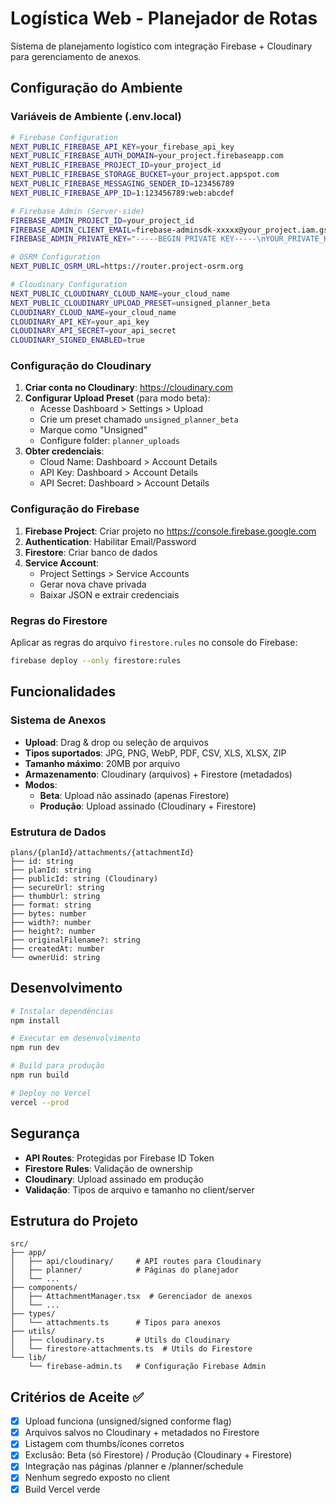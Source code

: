 # Logística Web - Planejador de Rotas

Sistema de planejamento logístico com integração Firebase + Cloudinary para gerenciamento de anexos.

## Configuração do Ambiente

### Variáveis de Ambiente (.env.local)

```bash
# Firebase Configuration
NEXT_PUBLIC_FIREBASE_API_KEY=your_firebase_api_key
NEXT_PUBLIC_FIREBASE_AUTH_DOMAIN=your_project.firebaseapp.com
NEXT_PUBLIC_FIREBASE_PROJECT_ID=your_project_id
NEXT_PUBLIC_FIREBASE_STORAGE_BUCKET=your_project.appspot.com
NEXT_PUBLIC_FIREBASE_MESSAGING_SENDER_ID=123456789
NEXT_PUBLIC_FIREBASE_APP_ID=1:123456789:web:abcdef

# Firebase Admin (Server-side)
FIREBASE_ADMIN_PROJECT_ID=your_project_id
FIREBASE_ADMIN_CLIENT_EMAIL=firebase-adminsdk-xxxxx@your_project.iam.gserviceaccount.com
FIREBASE_ADMIN_PRIVATE_KEY="-----BEGIN PRIVATE KEY-----\nYOUR_PRIVATE_KEY\n-----END PRIVATE KEY-----\n"

# OSRM Configuration
NEXT_PUBLIC_OSRM_URL=https://router.project-osrm.org

# Cloudinary Configuration
NEXT_PUBLIC_CLOUDINARY_CLOUD_NAME=your_cloud_name
NEXT_PUBLIC_CLOUDINARY_UPLOAD_PRESET=unsigned_planner_beta
CLOUDINARY_CLOUD_NAME=your_cloud_name
CLOUDINARY_API_KEY=your_api_key
CLOUDINARY_API_SECRET=your_api_secret
CLOUDINARY_SIGNED_ENABLED=true
```

### Configuração do Cloudinary

1. **Criar conta no Cloudinary**: https://cloudinary.com
2. **Configurar Upload Preset** (para modo beta):
   - Acesse Dashboard > Settings > Upload
   - Crie um preset chamado `unsigned_planner_beta`
   - Marque como "Unsigned"
   - Configure folder: `planner_uploads`
3. **Obter credenciais**:
   - Cloud Name: Dashboard > Account Details
   - API Key: Dashboard > Account Details  
   - API Secret: Dashboard > Account Details

### Configuração do Firebase

1. **Firebase Project**: Criar projeto no https://console.firebase.google.com
2. **Authentication**: Habilitar Email/Password
3. **Firestore**: Criar banco de dados
4. **Service Account**: 
   - Project Settings > Service Accounts
   - Gerar nova chave privada
   - Baixar JSON e extrair credenciais

### Regras do Firestore

Aplicar as regras do arquivo `firestore.rules` no console do Firebase:

```bash
firebase deploy --only firestore:rules
```

## Funcionalidades

### Sistema de Anexos

- **Upload**: Drag & drop ou seleção de arquivos
- **Tipos suportados**: JPG, PNG, WebP, PDF, CSV, XLS, XLSX, ZIP
- **Tamanho máximo**: 20MB por arquivo
- **Armazenamento**: Cloudinary (arquivos) + Firestore (metadados)
- **Modos**:
  - **Beta**: Upload não assinado (apenas Firestore)
  - **Produção**: Upload assinado (Cloudinary + Firestore)

### Estrutura de Dados

```
plans/{planId}/attachments/{attachmentId}
├── id: string
├── planId: string  
├── publicId: string (Cloudinary)
├── secureUrl: string
├── thumbUrl: string
├── format: string
├── bytes: number
├── width?: number
├── height?: number
├── originalFilename?: string
├── createdAt: number
└── ownerUid: string
```

## Desenvolvimento

```bash
# Instalar dependências
npm install

# Executar em desenvolvimento
npm run dev

# Build para produção
npm run build

# Deploy no Vercel
vercel --prod
```

## Segurança

- **API Routes**: Protegidas por Firebase ID Token
- **Firestore Rules**: Validação de ownership
- **Cloudinary**: Upload assinado em produção
- **Validação**: Tipos de arquivo e tamanho no client/server

## Estrutura do Projeto

```
src/
├── app/
│   ├── api/cloudinary/     # API routes para Cloudinary
│   ├── planner/            # Páginas do planejador
│   └── ...
├── components/
│   ├── AttachmentManager.tsx  # Gerenciador de anexos
│   └── ...
├── types/
│   └── attachments.ts      # Tipos para anexos
├── utils/
│   ├── cloudinary.ts       # Utils do Cloudinary
│   └── firestore-attachments.ts  # Utils do Firestore
└── lib/
    └── firebase-admin.ts   # Configuração Firebase Admin
```

## Critérios de Aceite ✅

- [x] Upload funciona (unsigned/signed conforme flag)
- [x] Arquivos salvos no Cloudinary + metadados no Firestore
- [x] Listagem com thumbs/ícones corretos
- [x] Exclusão: Beta (só Firestore) / Produção (Cloudinary + Firestore)
- [x] Integração nas páginas /planner e /planner/schedule
- [x] Nenhum segredo exposto no client
- [x] Build Vercel verde